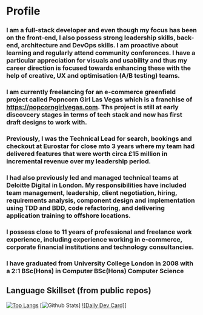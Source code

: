 # Profile
### I am a full-stack developer and even though my focus has been on the front-end, I also possess strong leadership skills, back-end, architecture and DevOps skills. I am proactive about learning and regularly attend community conferences. I have a particular appreciation for visuals and usability and thus my career direction is focused towards enhancing these with the help of creative, UX and optimisation (A/B testing) teams.

### I am currently freelancing for an e-commerce greenfield project called Popncorn Girl Las Vegas which is a franchise of https://popcorngirlvegas.com. Ths project is still at early discovcery stages in terms of tech stack and now has first draft designs to work with.

### Previously, I was the Technical Lead for search, bookings and checkout at Eurostar for close mto 3 years where my team had delivered features that were worth circa £15 million in incremental revenue over my leadership period.

### I had also previously led and managed technical teams at Deloitte Digital in London. My responsibilities have included team management, leadership, client negotiation, hiring, requirements analysis, component design and implementation using TDD and BDD, code refactoring, and delivering application training to offshore locations.

### I possess close to 11 years of professional and freelance work experience, including experience working in e-commerce, corporate financial institutions and technology consultancies.

### I have graduated from University College London in 2008 with a 2:1 BSc(Hons) in Computer BSc(Hons) Computer Science

## Language Skillset (from public repos)

[![Top Langs](https://github-readme-stats.vercel.app/api?username=malliapi)](https://github.com/anuraghazra/github-readme-stats)
[![Github Stats](https://github.com/malliapi/github-stats-generator/blob/master/generated/overview.svg)]
[![Daily Dev Card]](<img src="https://raw.githubusercontent.com/malliapi/malliapi/main/devcard.svg" alt="devcards" width="100"/>)]
